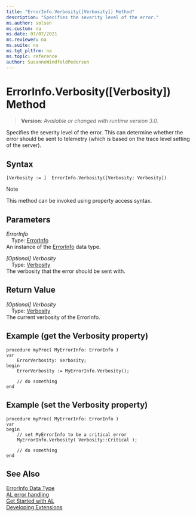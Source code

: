 ```yaml
---
title: "ErrorInfo.Verbosity([Verbosity]) Method"
description: "Specifies the severity level of the error."
ms.author: solsen
ms.custom: na
ms.date: 07/07/2021
ms.reviewer: na
ms.suite: na
ms.tgt_pltfrm: na
ms.topic: reference
author: SusanneWindfeldPedersen
---
```

[//]: # (START>DO_NOT_EDIT)
[//]: # (IMPORTANT:Do not edit any of the content between here and the END>DO_NOT_EDIT.)
[//]: # (Any modifications should be made in the .xml files in the ModernDev repo.)
# ErrorInfo.Verbosity([Verbosity]) Method
> **Version**: _Available or changed with runtime version 3.0._

Specifies the severity level of the error. This can determine whether the error should be sent to telemetry (which is based on the trace level setting of the server).


## Syntax
```AL
[Verbosity := ]  ErrorInfo.Verbosity([Verbosity: Verbosity])
```
> [!NOTE]
> This method can be invoked using property access syntax.
## Parameters
*ErrorInfo*  
&emsp;Type: [ErrorInfo](errorinfo-data-type.md)  
An instance of the [ErrorInfo](errorinfo-data-type.md) data type.  

*[Optional] Verbosity*  
&emsp;Type: [Verbosity](../verbosity/verbosity-option.md)  
The verbosity that the error should be sent with.  


## Return Value
*[Optional] Verbosity*  
&emsp;Type: [Verbosity](../verbosity/verbosity-option.md)  
The current verbosity of the ErrorInfo.


[//]: # (IMPORTANT: END>DO_NOT_EDIT)

## Example (get the Verbosity property)

```AL
procedure myProc( MyErrorInfo: ErrorInfo )
var 
    ErrorVerbosity: Verbosity;
begin
    ErrorVerbosity := MyErrorInfo.Verbosity();

    // do something 
end
```

## Example (set the Verbosity property)

```AL
procedure myProc( MyErrorInfo: ErrorInfo )
var 
begin
    // set MyErrorInfo to be a critical error
    MyErrorInfo.Verbosity( Verbosity::Critical );

    // do something 
end
```

## See Also

[ErrorInfo Data Type](errorinfo-data-type.md)  
[AL error handling](../../devenv-al-error-handling.md)  
[Get Started with AL](../../devenv-get-started.md)  
[Developing Extensions](../../devenv-dev-overview.md)
